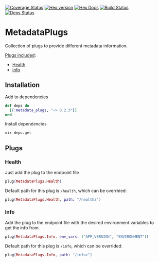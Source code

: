 [![Coverage Status](https://coveralls.io/repos/github/qgadrian/metadata_plugs/badge.svg?branch=master)](https://coveralls.io/github/qgadrian/metadata_plugs?branch=master)
[![Hex version](https://img.shields.io/hexpm/v/sippet.svg "Hex version")](https://hex.pm/packages/metadata_plugs)
[![Hex Docs](https://img.shields.io/badge/hex-docs-9768d1.svg)](https://hexdocs.pm/metadata_plugs)
[![Build Status](https://travis-ci.org/qgadrian/metadata_plugs.svg?branch=master)](https://travis-ci.org/qgadrian/metadata_plugs)
[![Deps Status](https://beta.hexfaktor.org/badge/all/github/qgadrian/metadata_plugs.svg)](https://beta.hexfaktor.org/github/qgadrian/metadata_plugs)

# MetadataPlugs

Collection of plugs to provide different metadata information.

[Plugs included](#plugs):

* [Health](#health)
* [Info](#info)

## Installation

Add to dependencies

```elixir
def deps do
  [{:metadata_plugs, "~> 0.2.3"}]
end
```

Install dependencies

```bash
mix deps.get
```

## Plugs

### Health

Just add the plug to the endpoint file

```elixir
plug(MetadataPlugs.Health)
```

Default path for this plug is `/health`, which can be overrided:

```elixir
plug(MetadataPlugs.Health, path: "/healthz")
```

### Info

Add the plug to the endpoint file with the desired environment variables to get the info from.

```elixir
plug(MetadataPlugs.Info, env_vars: ["APP_VERSION", "ENVIRONMENT"])
```

Default path for this plug is `/info`, which can be overrided:

```elixir
plug(MetadataPlugs.Info, path: "/infoz")
```
